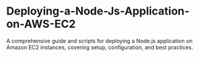 # Deploying-a-Node-Js-Application-on-AWS-EC2
A comprehensive guide and scripts for deploying a Node.js application on Amazon EC2 instances, covering setup, configuration, and best practices.
